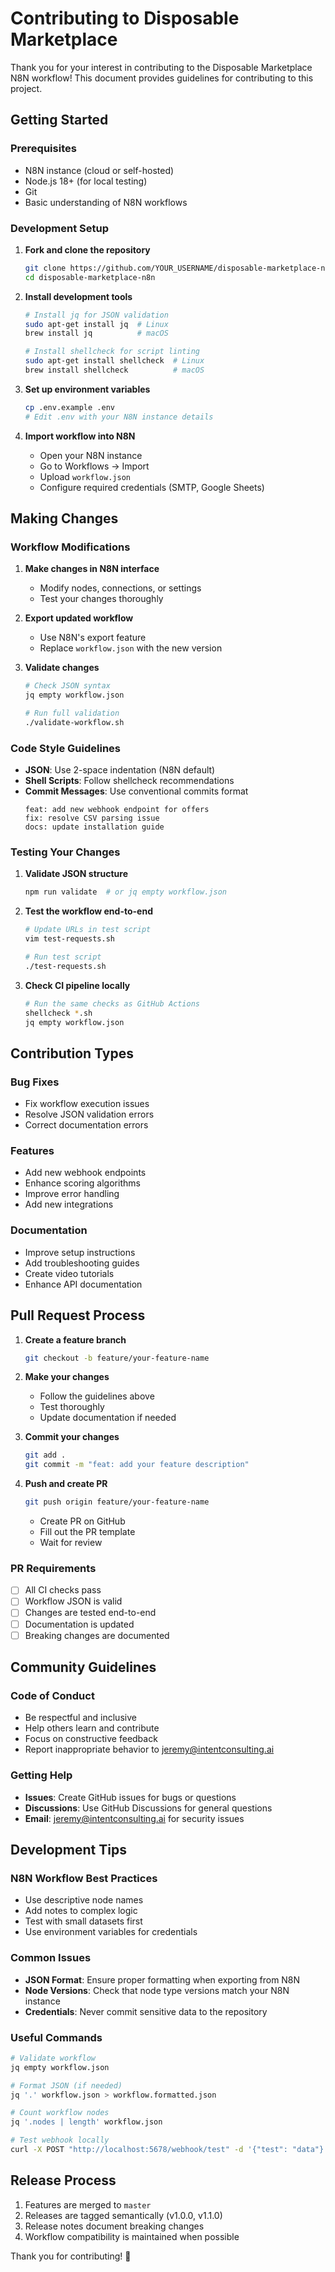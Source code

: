 # Contributing to Disposable Marketplace

Thank you for your interest in contributing to the Disposable Marketplace N8N workflow! This document provides guidelines for contributing to this project.

## Getting Started

### Prerequisites

- N8N instance (cloud or self-hosted)
- Node.js 18+ (for local testing)
- Git
- Basic understanding of N8N workflows

### Development Setup

1. **Fork and clone the repository**
   ```bash
   git clone https://github.com/YOUR_USERNAME/disposable-marketplace-n8n.git
   cd disposable-marketplace-n8n
   ```

2. **Install development tools**
   ```bash
   # Install jq for JSON validation
   sudo apt-get install jq  # Linux
   brew install jq          # macOS

   # Install shellcheck for script linting
   sudo apt-get install shellcheck  # Linux
   brew install shellcheck          # macOS
   ```

3. **Set up environment variables**
   ```bash
   cp .env.example .env
   # Edit .env with your N8N instance details
   ```

4. **Import workflow into N8N**
   - Open your N8N instance
   - Go to Workflows → Import
   - Upload `workflow.json`
   - Configure required credentials (SMTP, Google Sheets)

## Making Changes

### Workflow Modifications

1. **Make changes in N8N interface**
   - Modify nodes, connections, or settings
   - Test your changes thoroughly

2. **Export updated workflow**
   - Use N8N's export feature
   - Replace `workflow.json` with the new version

3. **Validate changes**
   ```bash
   # Check JSON syntax
   jq empty workflow.json

   # Run full validation
   ./validate-workflow.sh
   ```

### Code Style Guidelines

- **JSON**: Use 2-space indentation (N8N default)
- **Shell Scripts**: Follow shellcheck recommendations
- **Commit Messages**: Use conventional commits format
  ```
  feat: add new webhook endpoint for offers
  fix: resolve CSV parsing issue
  docs: update installation guide
  ```

### Testing Your Changes

1. **Validate JSON structure**
   ```bash
   npm run validate  # or jq empty workflow.json
   ```

2. **Test the workflow end-to-end**
   ```bash
   # Update URLs in test script
   vim test-requests.sh

   # Run test script
   ./test-requests.sh
   ```

3. **Check CI pipeline locally**
   ```bash
   # Run the same checks as GitHub Actions
   shellcheck *.sh
   jq empty workflow.json
   ```

## Contribution Types

### Bug Fixes
- Fix workflow execution issues
- Resolve JSON validation errors
- Correct documentation errors

### Features
- Add new webhook endpoints
- Enhance scoring algorithms
- Improve error handling
- Add new integrations

### Documentation
- Improve setup instructions
- Add troubleshooting guides
- Create video tutorials
- Enhance API documentation

## Pull Request Process

1. **Create a feature branch**
   ```bash
   git checkout -b feature/your-feature-name
   ```

2. **Make your changes**
   - Follow the guidelines above
   - Test thoroughly
   - Update documentation if needed

3. **Commit your changes**
   ```bash
   git add .
   git commit -m "feat: add your feature description"
   ```

4. **Push and create PR**
   ```bash
   git push origin feature/your-feature-name
   ```
   - Create PR on GitHub
   - Fill out the PR template
   - Wait for review

### PR Requirements

- [ ] All CI checks pass
- [ ] Workflow JSON is valid
- [ ] Changes are tested end-to-end
- [ ] Documentation is updated
- [ ] Breaking changes are documented

## Community Guidelines

### Code of Conduct
- Be respectful and inclusive
- Help others learn and contribute
- Focus on constructive feedback
- Report inappropriate behavior to jeremy@intentconsulting.ai

### Getting Help

- **Issues**: Create GitHub issues for bugs or questions
- **Discussions**: Use GitHub Discussions for general questions
- **Email**: jeremy@intentconsulting.ai for security issues

## Development Tips

### N8N Workflow Best Practices
- Use descriptive node names
- Add notes to complex logic
- Test with small datasets first
- Use environment variables for credentials

### Common Issues
- **JSON Format**: Ensure proper formatting when exporting from N8N
- **Node Versions**: Check that node type versions match your N8N instance
- **Credentials**: Never commit sensitive data to the repository

### Useful Commands
```bash
# Validate workflow
jq empty workflow.json

# Format JSON (if needed)
jq '.' workflow.json > workflow.formatted.json

# Count workflow nodes
jq '.nodes | length' workflow.json

# Test webhook locally
curl -X POST "http://localhost:5678/webhook/test" -d '{"test": "data"}'
```

## Release Process

1. Features are merged to `master`
2. Releases are tagged semantically (v1.0.0, v1.1.0)
3. Release notes document breaking changes
4. Workflow compatibility is maintained when possible

Thank you for contributing! 🚀